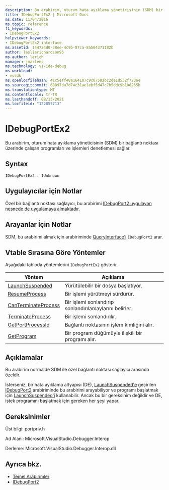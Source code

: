 ```yaml
---
description: Bu arabirim, oturum hata ayıklama yöneticisinin (SDM) bir bağlantı noktası üzerinde çalışan programları ve işlemleri denetlemesi sağlar.
title: IDebugPortEx2 | Microsoft Docs
ms.date: 11/04/2016
ms.topic: reference
f1_keywords:
- IDebugPortEx2
helpviewer_keywords:
- IDebugPortEx2 interface
ms.assetid: 144724d0-38ee-4c9b-87ca-8a504371182b
author: leslierichardson95
ms.author: lerich
manager: jmartens
ms.technology: vs-ide-debug
ms.workload:
- vssdk
ms.openlocfilehash: 41c5eff48a164107c9c87582bc2de1d532f7236e
ms.sourcegitcommit: 68897da7d74c31ae1ebf5d47c7b5ddc9b108265b
ms.translationtype: MT
ms.contentlocale: tr-TR
ms.lasthandoff: 08/13/2021
ms.locfileid: "122057713"
---
```

# <a name="idebugportex2"></a>IDebugPortEx2
Bu arabirim, oturum hata ayıklama yöneticisinin (SDM) bir bağlantı noktası üzerinde çalışan programları ve işlemleri denetlemesi sağlar.

## <a name="syntax"></a>Syntax

```
IDebugPortEx2 : IUnknown
```

## <a name="notes-for-implementers"></a>Uygulayıcılar için Notlar
 Özel bir bağlantı noktası sağlayıcı, bu arabirimi [IDebugPort2 uygulayan nesnede de uygulamaya almaktadır.](../../../extensibility/debugger/reference/idebugport2.md)

## <a name="notes-for-callers"></a>Arayanlar İçin Notlar
 SDM, bu arabirimi almak için arabiriminde [QueryInterface'i](/cpp/atl/queryinterface) `IDebugPort2` arar.

## <a name="methods-in-vtable-order"></a>Vtable Sırasına Göre Yöntemler
 Aşağıdaki tabloda yöntemlerini `IDebugPortEx2` gösterir.

|Yöntem|Açıklama|
|------------|-----------------|
|[LaunchSuspended](../../../extensibility/debugger/reference/idebugportex2-launchsuspended.md)|Yürütülebilir bir dosya başlatıyor.|
|[ResumeProcess](../../../extensibility/debugger/reference/idebugportex2-resumeprocess.md)|Bir işlemi yürütmeyi sürdürür.|
|[CanTerminateProcess](../../../extensibility/debugger/reference/idebugportex2-canterminateprocess.md)|Bir işlemi sonlandırıp sonlandırılamaylarını belirler.|
|[TerminateProcess](../../../extensibility/debugger/reference/idebugportex2-terminateprocess.md)|Bir işlemi sonlandırılır.|
|[GetPortProcessId](../../../extensibility/debugger/reference/idebugportex2-getportprocessid.md)|Bağlantı noktasının işlem kimliğini alır.|
|[GetProgram](../../../extensibility/debugger/reference/idebugportex2-getprogram.md)|Bir program düğümüyle ilişkili bir programı alır.|

## <a name="remarks"></a>Açıklamalar
 Bu arabirim normalde SDM ile özel bağlantı noktası sağlayıcı arasında özeldir.

 İsterseniz, bir hata ayıklama altyapısı (DE), [LaunchSuspended'e](../../../extensibility/debugger/reference/idebugenginelaunch2-launchsuspended.md) geçirilen [IDebugPort2](../../../extensibility/debugger/reference/idebugport2.md) arabiriminde bu arabirimi arayabiliyor ve programı başlatmak için [LaunchSuspended'i](../../../extensibility/debugger/reference/idebugportex2-launchsuspended.md) kullanabilir. Ancak bu bir gereksinim değildir ve DE, istek programını başlatmak için gereken her şeyi yapar.

## <a name="requirements"></a>Gereksinimler
 Üst bilgi: portpriv.h

 Ad Alanı: Microsoft.VisualStudio.Debugger.Interop

 Derleme: Microsoft.VisualStudio.Debugger.Interop.dll

## <a name="see-also"></a>Ayrıca bkz.
- [Temel Arabirimler](../../../extensibility/debugger/reference/core-interfaces.md)
- [IDebugPort2](../../../extensibility/debugger/reference/idebugport2.md)
